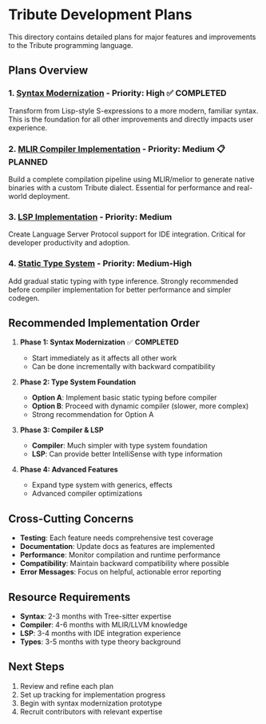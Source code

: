 # Tribute Development Plans

This directory contains detailed plans for major features and improvements to the Tribute programming language.

## Plans Overview

### 1. [Syntax Modernization](01-syntax-modernization.md) - **Priority: High** ✅ **COMPLETED**
Transform from Lisp-style S-expressions to a more modern, familiar syntax. This is the foundation for all other improvements and directly impacts user experience.

### 2. [MLIR Compiler Implementation](02-compiler-implementation.md) - **Priority: Medium** 📋 **PLANNED**
Build a complete compilation pipeline using MLIR/melior to generate native binaries with a custom Tribute dialect. Essential for performance and real-world deployment.

### 3. [LSP Implementation](03-lsp-implementation.md) - **Priority: Medium**
Create Language Server Protocol support for IDE integration. Critical for developer productivity and adoption.

### 4. [Static Type System](04-static-type-system.md) - **Priority: Medium-High**
Add gradual static typing with type inference. Strongly recommended before compiler implementation for better performance and simpler codegen.

## Recommended Implementation Order

1. **Phase 1: Syntax Modernization** ✅ **COMPLETED**
   - Start immediately as it affects all other work
   - Can be done incrementally with backward compatibility

2. **Phase 2: Type System Foundation**
   - **Option A**: Implement basic static typing before compiler
   - **Option B**: Proceed with dynamic compiler (slower, more complex)
   - Strong recommendation for Option A

3. **Phase 3: Compiler & LSP**
   - **Compiler**: Much simpler with type system foundation
   - **LSP**: Can provide better IntelliSense with type information

4. **Phase 4: Advanced Features**
   - Expand type system with generics, effects
   - Advanced compiler optimizations

## Cross-Cutting Concerns

- **Testing**: Each feature needs comprehensive test coverage
- **Documentation**: Update docs as features are implemented
- **Performance**: Monitor compilation and runtime performance
- **Compatibility**: Maintain backward compatibility where possible
- **Error Messages**: Focus on helpful, actionable error reporting

## Resource Requirements

- **Syntax**: 2-3 months with Tree-sitter expertise
- **Compiler**: 4-6 months with MLIR/LLVM knowledge
- **LSP**: 3-4 months with IDE integration experience
- **Types**: 3-5 months with type theory background

## Next Steps

1. Review and refine each plan
2. Set up tracking for implementation progress
3. Begin with syntax modernization prototype
4. Recruit contributors with relevant expertise